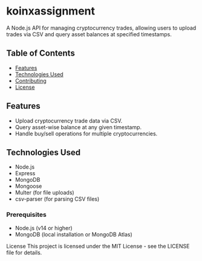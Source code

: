 # koinxassignment


A Node.js API for managing cryptocurrency trades, allowing users to upload trades via CSV and query asset balances at specified timestamps.

## Table of Contents

- [Features](#features)
- [Technologies Used](#technologies-used)
- [Contributing](#contributing)
- [License](#license)

## Features

- Upload cryptocurrency trade data via CSV.
- Query asset-wise balance at any given timestamp.
- Handle buy/sell operations for multiple cryptocurrencies.

## Technologies Used

- Node.js
- Express
- MongoDB
- Mongoose
- Multer (for file uploads)
- csv-parser (for parsing CSV files)


### Prerequisites

- Node.js (v14 or higher)
- MongoDB (local installation or MongoDB Atlas)

License
This project is licensed under the MIT License - see the LICENSE file for details.
